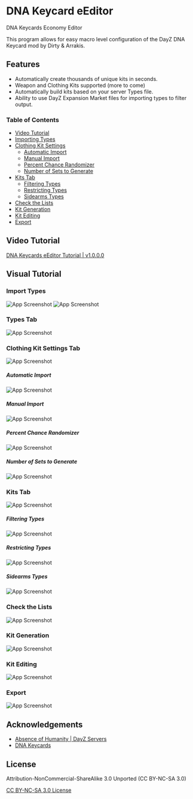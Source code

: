 
# DNA Keycard eEditor

DNA Keycards Economy Editor

This program allows for easy macro level configuration of the DayZ DNA Keycard mod by Dirty & Arrakis.



## Features

- Automatically create thousands of unique kits in seconds.
- Weapon and Clothing Kits supported (more to come)
- Automatically build kits based on your server Types file.
- Ability to use DayZ Expansion Market files for importing types to filter output.

### Table of Contents
- [Video Tutorial](#video-tutorial)
- [Importing Types](#import-types)
- [Clothing Kit Settings](#clothing-kit-settings-tab)
    - [Automatic Import](#automatic-import)
    - [Manual Import](#manual-import)
    - [Percent Chance Randomizer](#percent-chance-randomizer)
    - [Number of Sets to Generate](#number-of-sets-to-generate)
- [Kits Tab](#kits-tab)
    - [Filtering Types](#filtering-types)
    - [Restricting Types](#restricting-types)
    - [Sidearms Types](#sidearms-types)
- [Check the Lists](#check-the-lists)
- [Kit Generation](#kit-generation)
- [Kit Editing](#kit-editing)
- [Export](#export)
## Video Tutorial

[DNA Keycards eEditor Tutorial | v1.0.0.0](https://youtu.be/d1PAQ7JYUn8)


## Visual Tutorial

### Import Types
![App Screenshot](https://raw.githubusercontent.com/Gh0st352/DNA-Keycards-eEditor/master/etc/VisualTutorial/1%20-%20Import.JPG)
![App Screenshot](https://github.com/Gh0st352/DNA-Keycards-eEditor/blob/master/etc/VisualTutorial/1a.JPG?raw=true)

### Types Tab
![App Screenshot](https://github.com/Gh0st352/DNA-Keycards-eEditor/blob/master/etc/VisualTutorial/2%20-%20Types%20Tab.JPG?raw=true)

### Clothing Kit Settings Tab
![App Screenshot](https://github.com/Gh0st352/DNA-Keycards-eEditor/blob/master/etc/VisualTutorial/3%20-%20Clothing%20Kit%20Settings%20Tab.JPG?raw=true)

##### Automatic Import
![App Screenshot](https://github.com/Gh0st352/DNA-Keycards-eEditor/blob/master/etc/VisualTutorial/3a%20-%20Automatic%20Import.JPG?raw=true)

##### Manual Import
![App Screenshot](https://github.com/Gh0st352/DNA-Keycards-eEditor/blob/master/etc/VisualTutorial/3b%20-%20Manual%20Import.JPG?raw=true)

##### Percent Chance Randomizer
![App Screenshot](https://github.com/Gh0st352/DNA-Keycards-eEditor/blob/master/etc/VisualTutorial/3c%20-%20Percent%20Chance.JPG?raw=true)

##### Number of Sets to Generate
![App Screenshot](https://github.com/Gh0st352/DNA-Keycards-eEditor/blob/master/etc/VisualTutorial/3d%20-%20Number%20of%20Sets%20to%20generate.JPG?raw=true)

### Kits Tab
![App Screenshot](https://github.com/Gh0st352/DNA-Keycards-eEditor/blob/master/etc/VisualTutorial/4%20-%20Kits%20Tab.JPG?raw=true)

##### Filtering Types
![App Screenshot](https://github.com/Gh0st352/DNA-Keycards-eEditor/blob/master/etc/VisualTutorial/4a%20-%20Filtering.JPG?raw=true)

##### Restricting Types
![App Screenshot](https://github.com/Gh0st352/DNA-Keycards-eEditor/blob/master/etc/VisualTutorial/4b%20-%20Restricting.JPG?raw=true)

##### Sidearms Types
![App Screenshot](https://github.com/Gh0st352/DNA-Keycards-eEditor/blob/master/etc/VisualTutorial/4c%20-%20Sidearms.JPG?raw=true)


### Check the Lists
![App Screenshot](https://github.com/Gh0st352/DNA-Keycards-eEditor/blob/master/etc/VisualTutorial/5%20-%20Check%20Lists.JPG?raw=true)

### Kit Generation
![App Screenshot](https://github.com/Gh0st352/DNA-Keycards-eEditor/blob/master/etc/VisualTutorial/6%20-%20Kit%20Generation.JPG?raw=true)

### Kit Editing
![App Screenshot](https://github.com/Gh0st352/DNA-Keycards-eEditor/blob/master/etc/VisualTutorial/7%20-%20Kit%20Editing.JPG?raw=true)

### Export
![App Screenshot](https://github.com/Gh0st352/DNA-Keycards-eEditor/blob/master/etc/VisualTutorial/8%20-%20Export.JPG?raw=true)

## Acknowledgements

 - [Absence of Humanity | DayZ Servers](https://www.discord.gg/9twJTux)
 - [DNA Keycards](https://steamcommunity.com/workshop/filedetails/?id=2714183642)


## License

Attribution-NonCommercial-ShareAlike 3.0 Unported (CC BY-NC-SA 3.0) 

[CC BY-NC-SA 3.0 License](https://creativecommons.org/licenses/by-nc-sa/3.0/)
